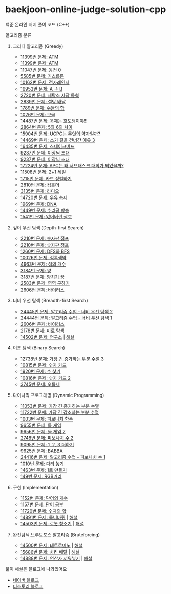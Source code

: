 # baekjoon-online-judge-solution-cpp

백준 온라인 저지 풀이 코드 (C++)

알고리즘 분류

1. 그리디 알고리즘 (Greedy)
    - [11399번 문제: ATM](https://github.com/gloriamok/baekjoon-online-judge-solution-cpp/blob/main/baekjoon_n11399_greedy.cpp)
    - [11399번 문제: ATM](https://github.com/gloriamok/baekjoon-online-judge-solution-cpp/blob/main/baekjoon_n11399_2_greedy.cpp)
    - [11047번 문제: 동전 0](https://github.com/gloriamok/baekjoon-online-judge-solution-cpp/blob/main/baekjoon_n11047_greedy.cpp)
    - [5585번 문제: 거스름돈](https://github.com/gloriamok/baekjoon-online-judge-solution-cpp/blob/main/baekjoon_n5585_greedy.cpp)
    - [10162번 문제: 전자레인지](https://github.com/gloriamok/baekjoon-online-judge-solution-cpp/blob/main/baekjoon_n10162_greedy.cpp)
    - [16953번 문제: A → B](https://github.com/gloriamok/baekjoon-online-judge-solution-cpp/blob/main/baekjoon_n16953_greedy_bfs.cpp)
    - [2720번 문제: 세탁소 사장 동혁](https://github.com/gloriamok/baekjoon-online-judge-solution-cpp/blob/main/baekjoon_n2720_greedy.cpp)
    - [2839번 문제: 설탕 배달](https://github.com/gloriamok/baekjoon-online-judge-solution-cpp/blob/main/baekjoon_n2839_greedy_dp.cpp)
    - [1789번 문제: 수들의 합](https://github.com/gloriamok/baekjoon-online-judge-solution-cpp/blob/main/baekjoon_n1789_greedy.cpp)
    - [1026번 문제: 보물](https://github.com/gloriamok/baekjoon-online-judge-solution-cpp/blob/main/baekjoon_n1026_greedy.cpp)
    - [14487번 문제: 욱제는 효도쟁이야!!](https://github.com/gloriamok/baekjoon-online-judge-solution-cpp/blob/main/baekjoon_n%EF%BB%BF14487_greedy.cpp)
    - [2864번 문제: 5와 6의 차이](https://github.com/gloriamok/baekjoon-online-judge-solution-cpp/blob/main/baekjoon_n2864_greedy.cpp)
    - [15904번 문제: UCPC는 무엇의 약자일까?](https://github.com/gloriamok/baekjoon-online-judge-solution-cpp/blob/main/baekjoon_n%EF%BB%BF15904_greedy.cpp)
    - [14469번 문제: 소가 길을 건너간 이유 3](https://github.com/gloriamok/baekjoon-online-judge-solution-cpp/blob/main/baekjoon_n14469_greedy.cpp)
    - [16435번 문제: 스네이크버드](https://github.com/gloriamok/baekjoon-online-judge-solution-cpp/blob/main/baekjoon_n%EF%BB%BF16435_greedy.cpp)
    - [9237번 문제: 이장님 초대](https://github.com/gloriamok/baekjoon-online-judge-solution-cpp/blob/main/baekjoon_n%EF%BB%BF9237_greedy.cpp)
    - [9237번 문제: 이장님 초대](https://github.com/gloriamok/baekjoon-online-judge-solution-cpp/blob/main/baekjoon_n%EF%BB%BF9237_2_greedy.cpp)
    - [17224번 문제: APC는 왜 서브태스크 대회가 되었을까?](https://github.com/gloriamok/baekjoon-online-judge-solution-cpp/blob/main/baekjoon_n17224_greedy.cpp)
    - [11508번 문제: 2+1 세일](https://github.com/gloriamok/baekjoon-online-judge-solution-cpp/blob/main/baekjoon_n11508_greedy.cpp)
    - [1715번 문제: 카드 정렬하기](https://github.com/gloriamok/baekjoon-online-judge-solution-cpp/blob/main/baekjoon_n%EF%BB%BF1715_greedy.cpp)
    - [2810번 문제: 컵홀더](https://github.com/gloriamok/baekjoon-online-judge-solution-cpp/blob/main/baekjoon_n%EF%BB%BF2810_greedy.cpp)
    - [3135번 문제: 라디오](https://github.com/gloriamok/baekjoon-online-judge-solution-cpp/blob/main/baekjoon_n%EF%BB%BF3135_greedy.cpp)
    - [14720번 문제: 우유 축제](https://github.com/gloriamok/baekjoon-online-judge-solution-cpp/blob/main/baekjoon_n%EF%BB%BF14720_greedy.cpp)
    - [1969번 문제: DNA](https://github.com/gloriamok/baekjoon-online-judge-solution-cpp/blob/main/baekjoon_n1969_greedy.cpp)
    - [1449번 문제: 수리공 항승](https://github.com/gloriamok/baekjoon-online-judge-solution-cpp/blob/main/baekjoon_n1449_greedy.cpp)
    - [1541번 문제: 잃어버린 괄호](https://github.com/gloriamok/baekjoon-online-judge-solution-cpp/blob/main/baekjoon_n1541_greedy.cpp)
    
2. 깊이 우선 탐색 (Depth-first Search)
    - [2210번 문제: 숫자판 점프](https://github.com/gloriamok/baekjoon-online-judge-solution-cpp/blob/main/baekjoon_n2210_dfs.cpp)
    - [2210번 문제: 숫자판 점프](https://github.com/gloriamok/baekjoon-online-judge-solution-cpp/blob/main/baekjoon_n2210_2_dfs.cpp)
    - [1260번 문제: DFS와 BFS](https://github.com/gloriamok/baekjoon-online-judge-solution-cpp/blob/main/baekjoon_n1260_dfs_bfs.cpp)
    - [10026번 문제: 적록색약](https://github.com/gloriamok/baekjoon-online-judge-solution-cpp/blob/main/baekjoon_n%EF%BB%BF10026_dfs.cpp)
    - [4963번 문제: 섬의 개수](https://github.com/gloriamok/baekjoon-online-judge-solution-cpp/blob/main/baekjoon_n%EF%BB%BF4963_dfs.cpp)
    - [3184번 문제: 양](https://github.com/gloriamok/baekjoon-online-judge-solution-cpp/blob/main/baekjoon_n3184_dfs.cpp)
    - [3187번 문제: 양치기 꿍](https://github.com/gloriamok/baekjoon-online-judge-solution-cpp/blob/main/baekjoon_n3187_dfs.cpp)
    - [2583번 문제: 영역 구하기](https://github.com/gloriamok/baekjoon-online-judge-solution-cpp/blob/main/baekjoon_n2583_dfs.cpp)
    - [2606번 문제: 바이러스](https://github.com/gloriamok/baekjoon-online-judge-solution-cpp/blob/main/baekjoon_n2606_dfs.cpp)
    
3. 너비 우선 탐색 (Breadth-first Search)
    - [24445번 문제: 알고리즘 수업 - 너비 우선 탐색 2](https://github.com/gloriamok/baekjoon-online-judge-solution-cpp/blob/main/baekjoon_n%EF%BB%BF24445_bfs.cpp)
    - [24444번 문제: 알고리즘 수업 - 너비 우선 탐색 1](https://github.com/gloriamok/baekjoon-online-judge-solution-cpp/blob/main/baekjoon_n%EF%BB%BF24444_bfs.cpp)
    - [2606번 문제: 바이러스](https://github.com/gloriamok/baekjoon-online-judge-solution-cpp/blob/main/baekjoon_n2606_bfs.cpp)
    - [2178번 문제: 미로 탐색](https://github.com/gloriamok/baekjoon-online-judge-solution-cpp/blob/main/baekjoon_n2178_bfs.cpp)
    - [14502번 문제: 연구소](https://github.com/gloriamok/baekjoon-online-judge-solution-cpp/blob/main/baekjoon_n14502_dfs_bfs.cpp) | [해설](https://gloriamok.tistory.com/13)
    
4. 이분 탐색 (Binary Search)
    - [12738번 문제: 가장 긴 증가하는 부분 수열 3](https://github.com/gloriamok/baekjoon-online-judge-solution-cpp/blob/main/baekjoon_n12738_binarysearch.cpp)
    - [10815번 문제: 숫자 카드](https://github.com/gloriamok/baekjoon-online-judge-solution-cpp/blob/main/baekjoon_n%EF%BB%BF10815_binarysearch.cpp)
    - [1920번 문제: 수 찾기](https://github.com/gloriamok/baekjoon-online-judge-solution-cpp/blob/main/baekjoon_n%EF%BB%BF%EF%BB%BF1920_binarysearch.cpp)
    - [10816번 문제: 숫자 카드 2](https://github.com/gloriamok/baekjoon-online-judge-solution-cpp/blob/main/baekjoon_n%EF%BB%BF10816_binarysearch.cpp)
    - [3745번 문제: 오름세](https://github.com/gloriamok/baekjoon-online-judge-solution-cpp/blob/main/baekjoon_n%EF%BB%BF3745_binarysearch.cpp)
    
5. 다이나믹 프로그래밍 (Dynamic Programming)
    - [11053번 문제: 가장 긴 증가하는 부분 수열](https://github.com/gloriamok/baekjoon-online-judge-solution-cpp/blob/main/baekjoon_n11053_dp.cpp)
    - [11722번 문제: 가장 긴 감소하는 부분 수열](https://github.com/gloriamok/baekjoon-online-judge-solution-cpp/blob/main/baekjoon_n11722_dp.cpp)
    - [1003번 문제: 피보나치 함수](https://github.com/gloriamok/baekjoon-online-judge-solution-cpp/blob/main/baekjoon_n1003_dp.cpp)
    - [9655번 문제: 돌 게임](https://github.com/gloriamok/baekjoon-online-judge-solution-cpp/blob/main/baekjoon_n9655_dp.cpp)
    - [9656번 문제: 돌 게임 2](https://github.com/gloriamok/baekjoon-online-judge-solution-cpp/blob/main/baekjoon_n9656_dp.cpp)
    - [2748번 문제: 피보나치 수 2](https://github.com/gloriamok/baekjoon-online-judge-solution-cpp/blob/main/baekjoon_n2748_dp.cpp)
    - [9095번 문제: 1, 2, 3 더하기](https://github.com/gloriamok/baekjoon-online-judge-solution-cpp/blob/main/baekjoon_n9095_dp.cpp)
    - [9625번 문제: BABBA](https://github.com/gloriamok/baekjoon-online-judge-solution-cpp/blob/main/baekjoon_n%EF%BB%BF9625_dp.cpp)
    - [24416번 문제: 알고리즘 수업 - 피보나치 수 1](https://github.com/gloriamok/baekjoon-online-judge-solution-cpp/blob/main/baekjoon_n%EF%BB%BF%EF%BB%BF24416%EF%BB%BF_dp.cpp)
    - [1010번 문제: 다리 놓기](https://github.com/gloriamok/baekjoon-online-judge-solution-cpp/blob/main/baekjoon_n1010_dp.cpp)
    - [1463번 문제: 1로 만들기](https://github.com/gloriamok/baekjoon-online-judge-solution-cpp/blob/main/baekjoon_n1463_dp.cpp)
    - [149번 문제: RGB거리](https://github.com/gloriamok/baekjoon-online-judge-solution-cpp/blob/main/baekjoon_n1149_dp.cpp)
    
6. 구현 (Implementation)
    - [1152번 문제: 단어의 개수](https://github.com/gloriamok/baekjoon-online-judge-solution-cpp/blob/main/baekjoon_n1152_Implementation.cpp)
    - [1157번 문제: 단어 공부](https://github.com/gloriamok/baekjoon-online-judge-solution-cpp/blob/main/baekjoon_n1157_Implementation.cpp)
    - [11720번 문제: 숫자의 합](https://github.com/gloriamok/baekjoon-online-judge-solution-cpp/blob/main/baekjoon_n11720_Implementation.cpp)
    - [14891번 문제: 톱니바퀴](https://github.com/gloriamok/baekjoon-online-judge-solution-cpp/blob/main/baekjoon_n14891_Implementation.cpp) | [해설](https://gloriamok.tistory.com/15)
    - [14503번 문제: 로봇 청소기](https://github.com/gloriamok/baekjoon-online-judge-solution-cpp/blob/main/baekjoon_n14503_Implementation.cpp) | [해설](https://gloriamok.tistory.com/17)
    
7. 완전탐색,브루트포스 알고리즘 (Bruteforcing)
    - [14500번 문제: 테트로미노](https://github.com/gloriamok/baekjoon-online-judge-solution-cpp/blob/main/baekjoon_n%EF%BB%BF14500_bruteforce.cpp) | [해설](https://gloriamok.tistory.com/12)
    - [15686번 문제: 치킨 배달](https://github.com/gloriamok/baekjoon-online-judge-solution-cpp/blob/main/baekjoon_n15686_bruteforce.cpp) | [해설](https://gloriamok.tistory.com/14)
    - [14888번 문제: 연산자 끼워넣기](https://github.com/gloriamok/baekjoon-online-judge-solution-cpp/blob/main/baekjoon_n%EF%BB%BF14888_bruteforce.cpp) | [해설](https://gloriamok.tistory.com/16)
    

풀이 해설은 블로그에 나와있어요
- [네이버 블로그](https://blog.naver.com/PostList.naver?blogId=gloriamok&from=postList&categoryNo=24)
- [티스토리 블로그](https://gloriamok.tistory.com/category/%EB%B0%B1%EC%A4%80)
